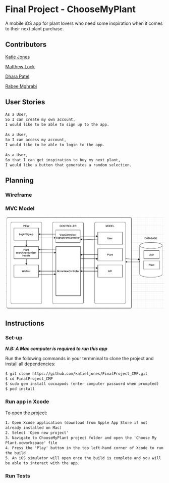 # Final Project - ChooseMyPlant
A mobile iOS app for plant lovers who need some inspiration when it comes to their next plant purchase. 


## Contributors

[Katie Jones](https://github.com/katieljones)

[Matthew Lock](https://github.com/mattybwoy)

[Dhara Patel](https://github.com/Dhara-95)

[Rabee Mghrabi](https://github.com/Rabee93)


## User Stories

```
As a User,
So I can create my own account,
I would like to be able to sign up to the app.

As a User,
So I can access my account,
I would like to be able to login to the app.

As a User,
So that I can get inspiration to buy my next plant,
I would like a button that generates a random selection.
```


## Planning

### Wireframe

### MVC Model

![MVC](/MVC.png)


## Instructions

### Set-up

***N.B: A Mac computer is required to run this app*** 

Run the following commands in your termminal to clone the project and install all dependencies:

```
$ git clone https://github.com/katieljones/FinalProject_CMP.git
$ cd FinalProject_CMP
$ sudo gem install cocoapods (enter computer password when prompted)
$ pod install
```

### Run app in Xcode

To open the project:

```
1. Open Xcode application (download from Apple App Store if not already installed on Mac)
2. Select 'Open new project' 
3. Navigate to ChooseMyPlant project folder and open the 'Choose My Plant.xcworkspace' file
4. Press the 'Play' button in the top left-hand corner of Xcode to run the build
5. An iOS simulator will open once the build is complete and you will be able to interact with the app. 
```

### Run Tests



